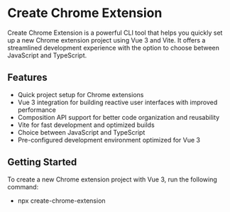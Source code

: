 # Create Chrome Extension

Create Chrome Extension is a powerful CLI tool that helps you quickly set up a new Chrome extension project using Vue 3 and Vite. It offers a streamlined development experience with the option to choose between JavaScript and TypeScript.

## Features

- Quick project setup for Chrome extensions
- Vue 3 integration for building reactive user interfaces with improved performance
- Composition API support for better code organization and reusability
- Vite for fast development and optimized builds
- Choice between JavaScript and TypeScript
- Pre-configured development environment optimized for Vue 3

## Getting Started

To create a new Chrome extension project with Vue 3, run the following command:

- npx create-chrome-extension